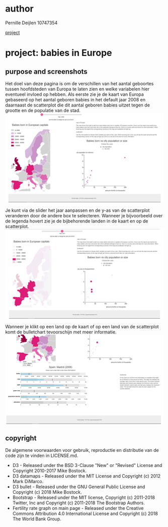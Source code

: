 # author

Pernille Deijlen
10747354

[project](https://pernilledeijlen.github.io/Project/)

# project: babies in Europe

## purpose and screenshots
Het doel van deze pagina is om de verschillen van het aantal geboortes tussen hoofdsteden van Europa te laten zien en welke variabelen hier eventueel invloed op hebben. Als eerste zie je de kaart van Europa gebaseerd op het aantal geboren babies in het default jaar 2008 en daarnaast de scatterplot die dit aantal geboren babies uitzet tegen de grootte en de populatie van de stad.
![final1|20%](doc/photo1.PNG)

Je kunt via de slider het jaar aanpassen en de y-as van de scatterplot veranderen door de andere box te selecteren. Wanneer je bijvoorbeeld over de legenda hovert zie je de bijbehorende landen in de kaart en op de scatterplot.
![final2](doc/slide2.PNG)

Wanneer je klikt op een land op de kaart of op een land van de scatterplot komt de bulletchart tevoorschijn met meer informatie.
![final3](doc/slide3.PNG)

## copyright
De algemene voorwaarden voor gebruik, reproductie en distributie van de code zijn te vinden in LICENSE.md.

-	D3 - Released under the BSD 3-Clause "New" or "Revised" License and Copyright 2010-2017 Mike Bostock.
-	D3 datamaps - Released under the MIT License and Copyright (c) 2012 Mark DiMarco.
-	D3 bullet - Released under the GNU General Public License and Copyright (c) 2018 Mike Bostock.
-	Bootstrap - Released under the MIT license, Copyright (c) 2011-2018 Twitter, Inc and Copyright (c) 2011-2018 The Bootstrap Authors.
-	Fertility rate graph on main page - Released under the Creative Commons Attribution 4.0 International License and Copyright (c) 2018 The World Bank Group.

